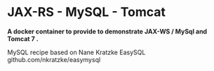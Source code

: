 # JAX-RS - MySQL - Tomcat #




[docker]: https://dev.mysql.com/downloads/workbench/

__A docker container to provide to demonstrate JAX-WS / MySql and Tomcat 7 .__



MySQL recipe based on Nane Kratzke   EasySQL
github.com/nkratzke/easymysql
